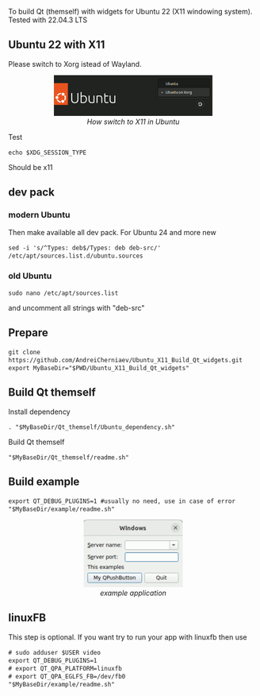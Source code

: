 To build Qt (themself) with widgets for Ubuntu 22 (X11 windowing system). Tested with 22.04.3 LTS

## Ubuntu 22 with X11
Please switch to Xorg istead of Wayland. 
<p align="center">
  <img alt="How switch to X11 in Ubuntu" src="img/How switch to X11 in Ubuntu.png" width="320">
  <br>
    <em>How switch to X11 in Ubuntu</em>
</p>

Test
```
echo $XDG_SESSION_TYPE
```
Should be x11  
## dev pack
### modern Ubuntu
Then make available all dev pack. For Ubuntu 24 and more new
```
sed -i 's/^Types: deb$/Types: deb deb-src/' /etc/apt/sources.list.d/ubuntu.sources
```
### old Ubuntu
```
sudo nano /etc/apt/sources.list
```
and uncomment all strings with "deb-src"

## Prepare
```
git clone https://github.com/AndreiCherniaev/Ubuntu_X11_Build_Qt_widgets.git
export MyBaseDir="$PWD/Ubuntu_X11_Build_Qt_widgets"
```

## Build Qt themself
Install dependency
```
. "$MyBaseDir/Qt_themself/Ubuntu_dependency.sh"
```
Build Qt themself
```
"$MyBaseDir/Qt_themself/readme.sh"
```

## Build example
```
export QT_DEBUG_PLUGINS=1 #usually no need, use in case of error
"$MyBaseDir/example/readme.sh"
```

<p align="center">
  <img alt="This is how example application looks in Ubuntu" src="img/example window.png" width="200">
  <br>
    <em>example application</em>
</p>

## linuxFB
This step is optional. If you want try to run your app with linuxfb then use
```
# sudo adduser $USER video
export QT_DEBUG_PLUGINS=1
# export QT_QPA_PLATFORM=linuxfb
# export QT_QPA_EGLFS_FB=/dev/fb0
"$MyBaseDir/example/readme.sh"
```
